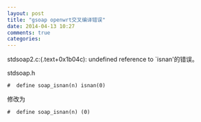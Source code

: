 ```yaml
---
layout: post
title: "gsoap openwrt交叉编译错误"
date: 2014-04-13 10:27
comments: true
categories: 
---
```

stdsoap2.c:(.text+0x1b04c): undefined reference to `isnan'的错误。

stdsoap.h
```
#  define soap_isnan(n) isnan(0) 
```
修改为 
```
#  define soap_isnan(n) (0)
```

